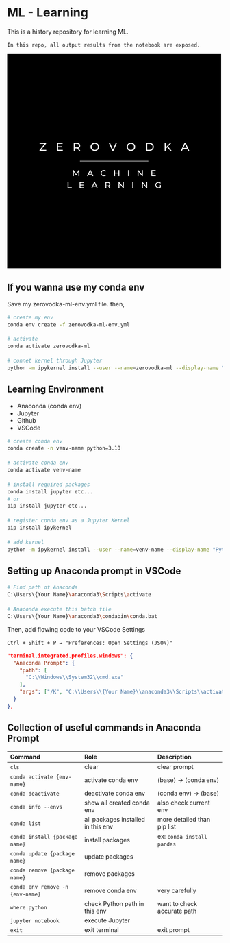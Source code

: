 # ML - Learning

This is a history repository for learning ML.

```
In this repo, all output results from the notebook are exposed.
```

![Zerovodka Machine Learning](resources/Zerovodka.png "Zerovodka Machine Learning")

## If you wanna use my conda env

Save my zerovodka-ml-env.yml file.
then,

```bash
# create my env
conda env create -f zerovodka-ml-env.yml

# activate
conda activate zerovodka-ml

# connet kernel through Jupyter
python -m ipykernel install --user --name=zerovodka-ml --display-name "Python (zerovodka-ml)"

```

## Learning Environment

- Anaconda (conda env)
- Jupyter
- Github
- VSCode

```bash
# create conda env
conda create -n venv-name python=3.10

# activate conda env
conda activate venv-name

# install required packages
conda install jupyter etc...
# or
pip install jupyter etc...

# register conda env as a Jupyter Kernel
pip install ipykernel

# add kernel
python -m ipykernel install --user --name=venv-name --display-name "Python (venv-name)"
```

## Setting up Anaconda prompt in VSCode

```bash
# Find path of Anaconda
C:\Users\{Your Name}\anaconda3\Scripts\activate

# Anaconda execute this batch file
C:\Users\{Your Name}\anaconda3\condabin\conda.bat
```

Then, add flowing code to your VSCode Settings

```
Ctrl + Shift + P → "Preferences: Open Settings (JSON)"
```

```json
"terminal.integrated.profiles.windows": {
  "Anaconda Prompt": {
    "path": [
      "C:\\Windows\\System32\\cmd.exe"
    ],
    "args": ["/K", "C:\\Users\\{Your Name}\\anaconda3\\Scripts\\activate.bat"]
  }
},
```

## Collection of useful commands in Anaconda Prompt

| Command                          | Role                               | Description                 |
| :------------------------------- | :--------------------------------- | :-------------------------- |
| `cls`                            | clear                              | clear prompt                |
| `conda activate {env-name}`      | activate conda env                 | (base) → (conda env)        |
| `conda deactivate`               | deactivate conda env               | (conda env) → (base)        |
| `conda info --envs`              | show all created conda env         | also check current env      |
| `conda list`                     | all packages installed in this env | more detailed than pip list |
| `conda install {package name}`   | install packages                   | ex: `conda install pandas`  |
| `conda update {package name}`    | update packages                    |                             |
| `conda remove {package name}`    | remove packages                    |                             |
| `conda env remove -n {env-name}` | remove conda env                   | very carefully              |
| `where python`                   | check Python path in this env      | want to check accurate path |
| `jupyter notebook`               | execute Jupyter                    |                             |
| `exit`                           | exit terminal                      | exit prompt                 |
